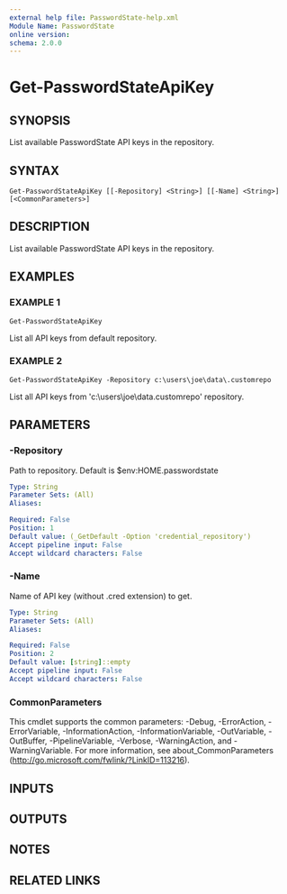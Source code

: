 ```yaml
---
external help file: PasswordState-help.xml
Module Name: PasswordState
online version:
schema: 2.0.0
---
```


# Get-PasswordStateApiKey

## SYNOPSIS
List available PasswordState API keys in the repository.

## SYNTAX

```
Get-PasswordStateApiKey [[-Repository] <String>] [[-Name] <String>] [<CommonParameters>]
```

## DESCRIPTION
List available PasswordState API keys in the repository.

## EXAMPLES

### EXAMPLE 1
```
Get-PasswordStateApiKey
```

List all API keys from default repository.

### EXAMPLE 2
```
Get-PasswordStateApiKey -Repository c:\users\joe\data\.customrepo
```

List all API keys from 'c:\users\joe\data\.customrepo' repository.

## PARAMETERS

### -Repository
Path to repository.
Default is $env:HOME\.passwordstate

```yaml
Type: String
Parameter Sets: (All)
Aliases:

Required: False
Position: 1
Default value: (_GetDefault -Option 'credential_repository')
Accept pipeline input: False
Accept wildcard characters: False
```

### -Name
Name of API key (without .cred extension) to get.

```yaml
Type: String
Parameter Sets: (All)
Aliases:

Required: False
Position: 2
Default value: [string]::empty
Accept pipeline input: False
Accept wildcard characters: False
```

### CommonParameters
This cmdlet supports the common parameters: -Debug, -ErrorAction, -ErrorVariable, -InformationAction, -InformationVariable, -OutVariable, -OutBuffer, -PipelineVariable, -Verbose, -WarningAction, and -WarningVariable. For more information, see about_CommonParameters (http://go.microsoft.com/fwlink/?LinkID=113216).

## INPUTS

## OUTPUTS

## NOTES

## RELATED LINKS
